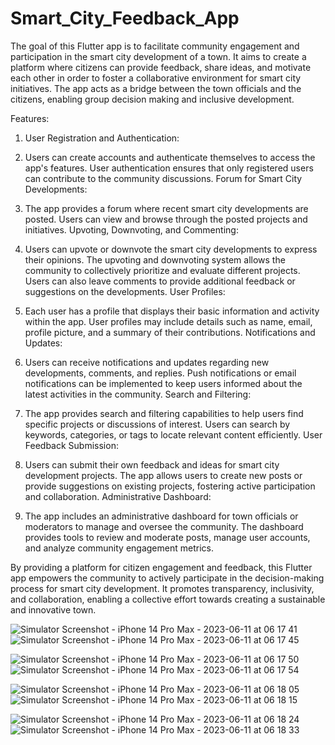# Smart_City_Feedback_App

The goal of this Flutter app is to facilitate community engagement and participation in the smart city development of a town. It aims to create a platform where citizens can provide feedback, share ideas, and motivate each other in order to foster a collaborative environment for smart city initiatives. The app acts as a bridge between the town officials and the citizens, enabling group decision making and inclusive development.

Features:

1) User Registration and Authentication:

2) Users can create accounts and authenticate themselves to access the app's features.
User authentication ensures that only registered users can contribute to the community discussions.
Forum for Smart City Developments:

3) The app provides a forum where recent smart city developments are posted.
Users can view and browse through the posted projects and initiatives.
Upvoting, Downvoting, and Commenting:

4) Users can upvote or downvote the smart city developments to express their opinions.
The upvoting and downvoting system allows the community to collectively prioritize and evaluate different projects.
Users can also leave comments to provide additional feedback or suggestions on the developments.
User Profiles:

5) Each user has a profile that displays their basic information and activity within the app.
User profiles may include details such as name, email, profile picture, and a summary of their contributions.
Notifications and Updates:

6) Users can receive notifications and updates regarding new developments, comments, and replies.
Push notifications or email notifications can be implemented to keep users informed about the latest activities in the community.
Search and Filtering:

7) The app provides search and filtering capabilities to help users find specific projects or discussions of interest.
Users can search by keywords, categories, or tags to locate relevant content efficiently.
User Feedback Submission:

8) Users can submit their own feedback and ideas for smart city development projects.
The app allows users to create new posts or provide suggestions on existing projects, fostering active participation and collaboration.
Administrative Dashboard:

9) The app includes an administrative dashboard for town officials or moderators to manage and oversee the community.
The dashboard provides tools to review and moderate posts, manage user accounts, and analyze community engagement metrics.

By providing a platform for citizen engagement and feedback, this Flutter app empowers the community to actively participate in the decision-making process for smart city development. It promotes transparency, inclusivity, and collaboration, enabling a collective effort towards creating a sustainable and innovative town.



![Simulator Screenshot - iPhone 14 Pro Max - 2023-06-11 at 06 17 41](https://github.com/shubhamm69/smart_city_feedback_app/assets/109853624/7e456b55-f406-4511-82d6-af75864f8cd1)
![Simulator Screenshot - iPhone 14 Pro Max - 2023-06-11 at 06 17 45](https://github.com/shubhamm69/smart_city_feedback_app/assets/109853624/0c0fdd86-2087-4c9a-a165-e0eb5431d797)

![Simulator Screenshot - iPhone 14 Pro Max - 2023-06-11 at 06 17 50](https://github.com/shubhamm69/smart_city_feedback_app/assets/109853624/3bbb37ae-0ef9-48d3-97c8-1305ca48a10a)
![Simulator Screenshot - iPhone 14 Pro Max - 2023-06-11 at 06 17 54](https://github.com/shubhamm69/smart_city_feedback_app/assets/109853624/77000451-d15d-4534-917f-d565e3f341c2)

![Simulator Screenshot - iPhone 14 Pro Max - 2023-06-11 at 06 18 05](https://github.com/shubhamm69/smart_city_feedback_app/assets/109853624/697ba240-8200-4c81-9930-4a235f151ec0)![Simulator Screenshot - iPhone 14 Pro Max - 2023-06-11 at 06 18 15](https://github.com/shubhamm69/smart_city_feedback_app/assets/109853624/8392dc35-7e76-4dc8-b14b-a6e3375e801e)


![Simulator Screenshot - iPhone 14 Pro Max - 2023-06-11 at 06 18 24](https://github.com/shubhamm69/smart_city_feedback_app/assets/109853624/218b2d22-6da9-4dde-80df-fea2bd28475c)
![Simulator Screenshot - iPhone 14 Pro Max - 2023-06-11 at 06 18 33](https://github.com/shubhamm69/smart_city_feedback_app/assets/109853624/c3d35135-f61b-440c-8189-57dc517963af)




